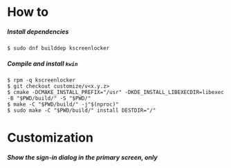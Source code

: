 # How to

##### Install dependencies

```shell
$ sudo dnf builddep kscreenlocker
```



##### Compile and install `kwin`

```shell
$ rpm -q kscreenlocker
$ git checkout customize/v<x.y.z>
$ cmake -DCMAKE_INSTALL_PREFIX="/usr" -DKDE_INSTALL_LIBEXECDIR=libexec -B "$PWD/build/" -S "$PWD/"
$ make -C "$PWD/build/" -j"$(nproc)"
$ sudo make -C "$PWD/build/" install DESTDIR="/"
```





# Customization

##### Show the sign-in dialog in the primary screen, only
